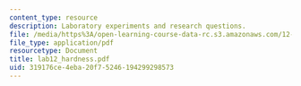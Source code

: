 ```yaml
---
content_type: resource
description: Laboratory experiments and research questions.
file: /media/https%3A/open-learning-course-data-rc.s3.amazonaws.com/12-108-structure-of-earth-materials-fall-2004/319176ce4eba20f75246194299298573_lab12_hardness.pdf
file_type: application/pdf
resourcetype: Document
title: lab12_hardness.pdf
uid: 319176ce-4eba-20f7-5246-194299298573
---
```

